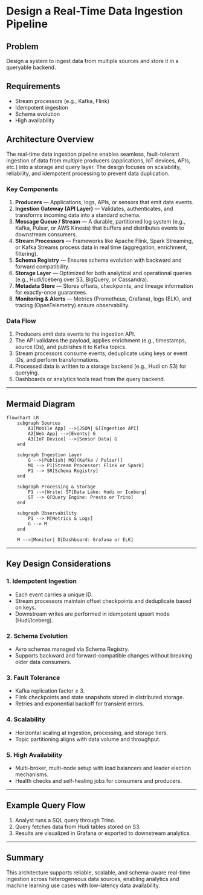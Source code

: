 # Design a Real-Time Data Ingestion Pipeline

## Problem
Design a system to ingest data from multiple sources and store it in a queryable backend.


## Requirements
- Stream processors (e.g., Kafka, Flink)
- Idempotent ingestion
- Schema evolution
- High availability

## Architecture Overview

The real-time data ingestion pipeline enables seamless, fault-tolerant ingestion of data from multiple producers (applications, IoT devices, APIs, etc.) into a storage and query layer. The design focuses on scalability, reliability, and idempotent processing to prevent data duplication.

### Key Components
1. **Producers** — Applications, logs, APIs, or sensors that emit data events.
2. **Ingestion Gateway (API Layer)** — Validates, authenticates, and transforms incoming data into a standard schema.
3. **Message Queue / Stream** — A durable, partitioned log system (e.g., Kafka, Pulsar, or AWS Kinesis) that buffers and distributes events to downstream consumers.
4. **Stream Processors** — Frameworks like Apache Flink, Spark Streaming, or Kafka Streams process data in real time (aggregation, enrichment, filtering).
5. **Schema Registry** — Ensures schema evolution with backward and forward compatibility.
6. **Storage Layer** — Optimized for both analytical and operational queries (e.g., Hudi/Iceberg over S3, BigQuery, or Cassandra).
7. **Metadata Store** — Stores offsets, checkpoints, and lineage information for exactly-once guarantees.
8. **Monitoring & Alerts** — Metrics (Prometheus, Grafana), logs (ELK), and tracing (OpenTelemetry) ensure observability.

### Data Flow
1. Producers emit data events to the ingestion API.
2. The API validates the payload, applies enrichment (e.g., timestamps, source IDs), and publishes it to Kafka topics.
3. Stream processors consume events, deduplicate using keys or event IDs, and perform transformations.
4. Processed data is written to a storage backend (e.g., Hudi on S3) for querying.
5. Dashboards or analytics tools read from the query backend.

---

## Mermaid Diagram

```mermaid
flowchart LR
    subgraph Sources
        A1[Mobile App] -->|JSON| G[Ingestion API]
        A2[Web App] -->|Events| G
        A3[IoT Device] -->|Sensor Data| G
    end

    subgraph Ingestion Layer
        G -->|Publish| MQ[(Kafka / Pulsar)]
        MQ --> P1[Stream Processor: Flink or Spark]
        P1 --> SR[Schema Registry]
    end

    subgraph Processing & Storage
        P1 -->|Write| ST[Data Lake: Hudi or Iceberg]
        ST --> Q[Query Engine: Presto or Trino]
    end

    subgraph Observability
        P1 --> M[Metrics & Logs]
        G --> M
    end

    M -->|Monitor| D[Dashboard: Grafana or ELK]
```

---

## Key Design Considerations

### 1. Idempotent Ingestion
- Each event carries a unique ID.
- Stream processors maintain offset checkpoints and deduplicate based on keys.
- Downstream writes are performed in idempotent upsert mode (Hudi/Iceberg).

### 2. Schema Evolution
- Avro schemas managed via Schema Registry.
- Supports backward and forward-compatible changes without breaking older data consumers.

### 3. Fault Tolerance
- Kafka replication factor ≥ 3.
- Flink checkpoints and state snapshots stored in distributed storage.
- Retries and exponential backoff for transient errors.

### 4. Scalability
- Horizontal scaling at ingestion, processing, and storage tiers.
- Topic partitioning aligns with data volume and throughput.

### 5. High Availability
- Multi-broker, multi-node setup with load balancers and leader election mechanisms.
- Health checks and self-healing jobs for consumers and producers.

---

## Example Query Flow
1. Analyst runs a SQL query through Trino.
2. Query fetches data from Hudi tables stored on S3.
3. Results are visualized in Grafana or exported to downstream analytics.

---

## Summary
This architecture supports reliable, scalable, and schema-aware real-time ingestion across heterogeneous data sources, enabling analytics and machine learning use cases with low-latency data availability.

